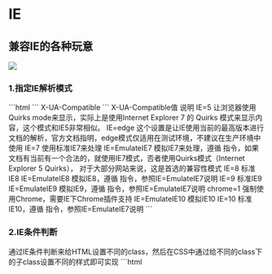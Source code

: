 # IE
<h2>兼容IE的各种玩意</h2>
<img src="http://img.ithome.com/newsuploadfiles/2013/11/20131108_134613_870.jpg" />

<h3>1.指定IE解析模式</h3>
```html
<meta http-equiv="X-UA-Compatible" content="IE=Edge"> <!--使用当前的最高版本进行文档的解析-->    
```
X-UA-Compatible
```
X-UA-Compatible值	说明
IE=5	             让浏览器使用Quirks mode来显示，实际上是使用Internet Explorer 7 的 Quirks 模式来显示内容，这个模式和IE5非常相似。
IE=edge	           这个设置是让IE使用当前的最高版本进行文档的解析，官方文档指明，edge模式仅适用在测试环境，不建议在生产环境中使用
IE=7	             使用标准IE7来处理
IE=EmulateIE7	     模拟IE7来处理，遵循 指令，如果文档有当前有一个合法的，就使用IE7模式，否者使用Quirks模式（Internet Explorer 5 Quirks），
                   对于大部分网站来说，这是首选的兼容性模式
IE=8	             标准IE8
IE=EmulateIE8	     模拟IE8，遵循 指令，参照IE=EmulateIE7说明
IE=9	             标准IE9
IE=EmulateIE9	     模拟IE9，遵循 指令，参照IE=EmulateIE7说明
chrome=1	         强制使用Chrome，需要IE下Chrome插件支持
IE=EmulateIE10	   模拟IE10
IE=10	             标准IE10，遵循 指令，参照IE=EmulateIE7说明
```
<h3>2.IE条件判断</h3>
通过IE条件判断来给HTML设置不同的class，然后在CSS中通过给不同的class下的子class设置不同的样式即可实现
```html
<!--[if lt IE 7 ]> <html class="ie6"> <![endif]-->
<!--[if IE 7 ]> <html class="ie7"> <![endif]-->
<!--[if IE 8 ]> <html class="ie8"> <![endif]-->
<!--[if IE 9 ]> <html class="ie9"> <![endif]-->
<!--[if (gt IE 9)|!(IE)]><!--> <html class=""> <!--<![endif]-->

<!--[if lt IE 7]> <html class="lt-ie9 lt-ie8 lt-ie7"> <![endif]-->
<!--[if IE 7]> <html class="lt-ie9 lt-ie8"> <![endif]-->
<!--[if IE 8]> <html class="lt-ie9"> <![endif]-->
<!--[if gt IE 8]><!--> <html class=""> <!--<![endif]-->
```
